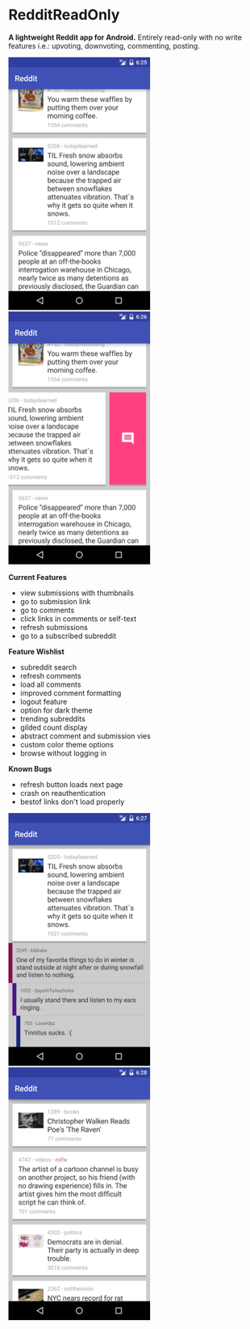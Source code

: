 # RedditReadOnly

**A lightweight Reddit app for Android.**
Entirely read-only with no write features i.e.: upvoting, downvoting, commenting, posting.

<a href="Screenshot 1"><img src="./screenshot1.png" height="500" width="281" ></a>
<a href="Screenshot 2"><img src="./screenshot2.png" height="500" width="281" ></a>

**Current Features**
 - view submissions with thumbnails
 - go to submission link
 - go to comments
 - click links in comments or self-text
 - refresh submissions
 - go to a subscribed subreddit

**Feature Wishlist**
 - subreddit search
 - refresh comments
 - load all comments
 - improved comment formatting 
 - logout feature
 - option for dark theme
 - trending subreddits
 - gilded count display
 - abstract comment and submission vies
 - custom color theme options
 - browse without logging in

**Known Bugs**
 - refresh button loads next page
 - crash on reauthentication
 - bestof links don't load properly
 
<a href="Screenshot 3"><img src="./screenshot3.png" height="500" width="281" ></a>
<a href="Screenshot 4"><img src="./screenshot4.png" height="500" width="281" ></a>

